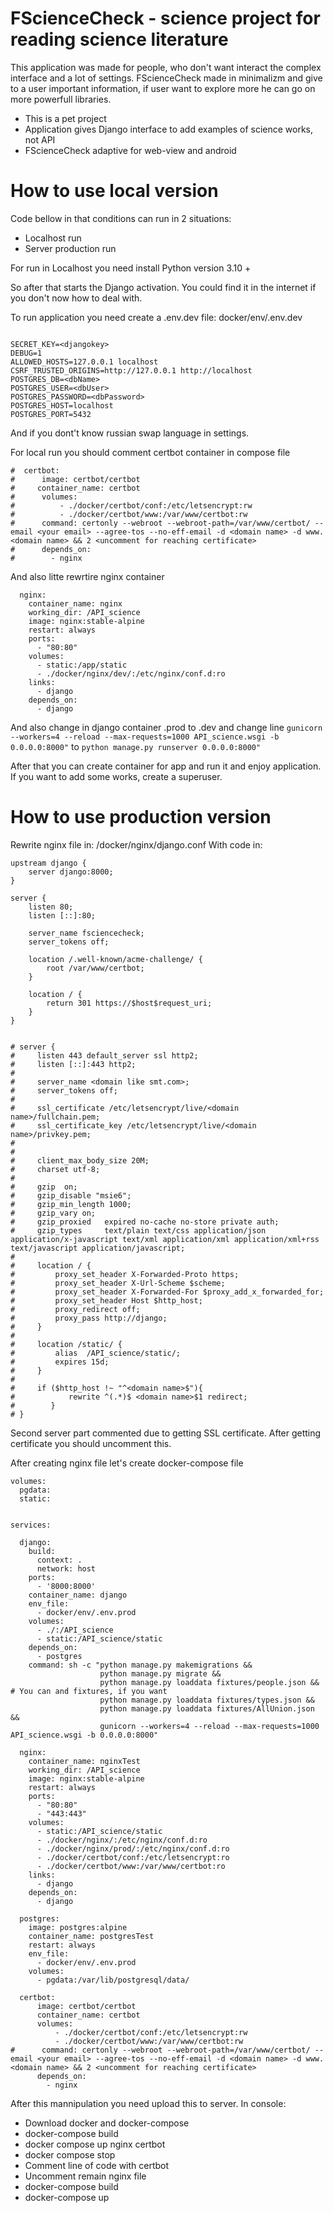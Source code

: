 FScienceCheck - science project for reading science literature
=========================

This application was made for people, who don't want interact the complex interface and a lot of settings. FScienceCheck made in minimalizm and give to a user important information, if user want to explore more he can go on more powerfull libraries.

* This is a pet project
* Application gives Django interface to add examples of science works, not API
* FScienceCheck adaptive for web-view and android

# How to use local version
Code bellow in that conditions can run in 2 situations:

* Localhost run
* Server production run

For run in Localhost you need install Python version 3.10 +


So after that starts the Django activation. You could find it in the internet if you don't now how to deal with.

To run application you need create a .env.dev file: docker/env/.env.dev

```

SECRET_KEY=<djangokey>
DEBUG=1
ALLOWED_HOSTS=127.0.0.1 localhost
CSRF_TRUSTED_ORIGINS=http://127.0.0.1 http://localhost
POSTGRES_DB=<dbName>
POSTGRES_USER=<dbUser>
POSTGRES_PASSWORD=<dbPassword>
POSTGRES_HOST=localhost
POSTGRES_PORT=5432

```
And if you dont't know russian swap language in settings.

For local run you should comment certbot container in compose file

```
#  certbot:
#      image: certbot/certbot
#     container_name: certbot
#      volumes:
#          - ./docker/certbot/conf:/etc/letsencrypt:rw
#          - ./docker/certbot/www:/var/www/certbot:rw
#      command: certonly --webroot --webroot-path=/var/www/certbot/ --email <your email> --agree-tos --no-eff-email -d <domain name> -d www.<domain name> && 2 <uncomment for reaching certificate>
#      depends_on:
#        - nginx
```
And also litte rewrtire nginx container

```
  nginx:
    container_name: nginx
    working_dir: /API_science
    image: nginx:stable-alpine
    restart: always
    ports:
      - "80:80"
    volumes:
      - static:/app/static
      - ./docker/nginx/dev/:/etc/nginx/conf.d:ro
    links:
      - django
    depends_on:
      - django
```
And also change in django container .prod to .dev and change line ```` gunicorn --workers=4 --reload --max-requests=1000 API_science.wsgi -b 0.0.0.0:8000" ```` to ````python manage.py runserver 0.0.0.0:8000" ````

After that you can create container for app and run it and enjoy application. If you want to add some works, create a superuser.

# How to use production version


Rewrite nginx file in: /docker/nginx/django.conf
With  code in:
```
upstream django {
    server django:8000;
}

server {
    listen 80;
    listen [::]:80;

    server_name fsciencecheck;
    server_tokens off;

    location /.well-known/acme-challenge/ {
        root /var/www/certbot;
    }

    location / {
        return 301 https://$host$request_uri;
    }
}


# server {
#     listen 443 default_server ssl http2;
#     listen [::]:443 http2;
#
#     server_name <domain like smt.com>;
#     server_tokens off;
#
#     ssl_certificate /etc/letsencrypt/live/<domain name>/fullchain.pem;
#     ssl_certificate_key /etc/letsencrypt/live/<domain name>/privkey.pem;
#
#
#     client_max_body_size 20M;
#     charset utf-8;
#
#     gzip  on;
#     gzip_disable "msie6";
#     gzip_min_length 1000;
#     gzip_vary on;
#     gzip_proxied   expired no-cache no-store private auth;
#     gzip_types     text/plain text/css application/json application/x-javascript text/xml application/xml application/xml+rss text/javascript application/javascript;
#
#     location / {
#         proxy_set_header X-Forwarded-Proto https;
#         proxy_set_header X-Url-Scheme $scheme;
#         proxy_set_header X-Forwarded-For $proxy_add_x_forwarded_for;
#         proxy_set_header Host $http_host;
#         proxy_redirect off;
#         proxy_pass http://django;
#     }
#
#     location /static/ {
#         alias  /API_science/static/;
#         expires 15d;
#     }
#
#     if ($http_host !~ "^<domain name>$"){
#            rewrite ^(.*)$ <domain name>$1 redirect;
#        }
# }
```

Second server part commented due to getting SSL certificate. After getting certificate you should uncomment this.

After creating nginx file let's create docker-compose file

```
volumes:
  pgdata:
  static:


services:

  django:
    build:
      context: .
      network: host
    ports:
      - '8000:8000'
    container_name: django
    env_file:
      - docker/env/.env.prod
    volumes:
      - ./:/API_science
      - static:/API_science/static
    depends_on:
      - postgres
    command: sh -c "python manage.py makemigrations &&
                    python manage.py migrate &&
                    python manage.py loaddata fixtures/people.json && # You can and fixtures, if you want
                    python manage.py loaddata fixtures/types.json &&
                    python manage.py loaddata fixtures/AllUnion.json &&
                    gunicorn --workers=4 --reload --max-requests=1000 API_science.wsgi -b 0.0.0.0:8000"

  nginx:
    container_name: nginxTest
    working_dir: /API_science
    image: nginx:stable-alpine
    restart: always
    ports:
      - "80:80"
      - "443:443"
    volumes:
      - static:/API_science/static
      - ./docker/nginx/:/etc/nginx/conf.d:ro
      - ./docker/nginx/prod/:/etc/nginx/conf.d:ro
      - ./docker/certbot/conf:/etc/letsencrypt:ro
      - ./docker/certbot/www:/var/www/certbot:ro
    links:
      - django
    depends_on:
      - django

  postgres:
    image: postgres:alpine
    container_name: postgresTest
    restart: always
    env_file:
      - docker/env/.env.prod
    volumes:
      - pgdata:/var/lib/postgresql/data/

  certbot:
      image: certbot/certbot
      container_name: certbot
      volumes:
          - ./docker/certbot/conf:/etc/letsencrypt:rw
          - ./docker/certbot/www:/var/www/certbot:rw
#      command: certonly --webroot --webroot-path=/var/www/certbot/ --email <your email> --agree-tos --no-eff-email -d <domain name> -d www.<domain name> && 2 <uncomment for reaching certificate>
      depends_on:
        - nginx
```

After this mannipulation you need upload this to server.
In console:
* Download docker and docker-compose
* docker-compose build
* docker compose up nginx certbot
* docker compose stop
* Comment line of code with certbot
* Uncomment remain nginx file
* docker-compose build
* docker-compose up
